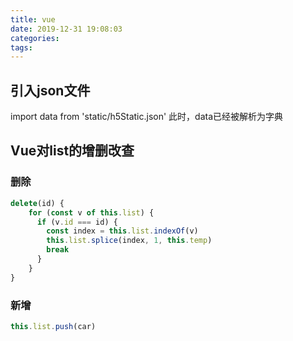 ```yaml
---
title: vue
date: 2019-12-31 19:08:03
categories:
tags:
---
```

## 引入json文件
import data from 'static/h5Static.json'
此时，data已经被解析为字典

## Vue对list的增删改查
### 删除

```js
delete(id) { 
    for (const v of this.list) {
      if (v.id === id) {
        const index = this.list.indexOf(v)
        this.list.splice(index, 1, this.temp)
        break
      }
    }
}	
```
### 新增

```js
this.list.push(car)
```